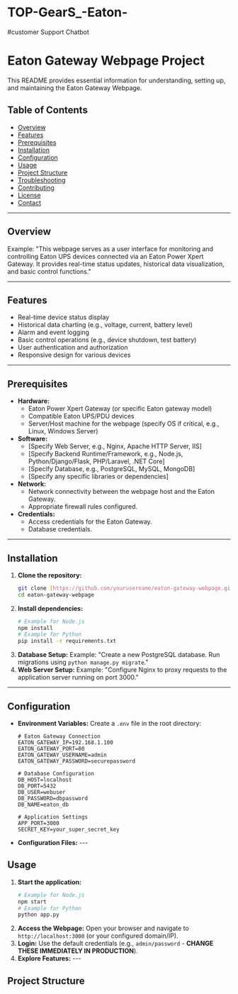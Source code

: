# TOP-GearS_-Eaton-
#customer Support Chatbot
# Eaton Gateway Webpage Project

This README provides essential information for understanding, setting up, and maintaining the Eaton Gateway Webpage.

## Table of Contents
- [Overview](#overview)
- [Features](#features)
- [Prerequisites](#prerequisites)
- [Installation](#installation)
- [Configuration](#configuration)
- [Usage](#usage)
- [Project Structure](#project-structure)
- [Troubleshooting](#troubleshooting)
- [Contributing](#contributing)
- [License](#license)
- [Contact](#contact)

---

## Overview
Example: "This webpage serves as a user interface for monitoring and controlling Eaton UPS devices connected via an Eaton Power Xpert Gateway. It provides real-time status updates, historical data visualization, and basic control functions."

---

## Features
* Real-time device status display
* Historical data charting (e.g., voltage, current, battery level)
* Alarm and event logging
* Basic control operations (e.g., device shutdown, test battery)
* User authentication and authorization
* Responsive design for various devices

---

## Prerequisites
* **Hardware:**
    * Eaton Power Xpert Gateway (or specific Eaton gateway model)
    * Compatible Eaton UPS/PDU devices
    * Server/Host machine for the webpage (specify OS if critical, e.g., Linux, Windows Server)
* **Software:**
    * [Specify Web Server, e.g., Nginx, Apache HTTP Server, IIS]
    * [Specify Backend Runtime/Framework, e.g., Node.js, Python/Django/Flask, PHP/Laravel, .NET Core]
    * [Specify Database, e.g., PostgreSQL, MySQL, MongoDB]
    * [Specify any specific libraries or dependencies]
* **Network:**
    * Network connectivity between the webpage host and the Eaton Gateway.
    * Appropriate firewall rules configured.
* **Credentials:**
    * Access credentials for the Eaton Gateway.
    * Database credentials.

---

## Installation
1.  **Clone the repository:**
    ```bash
    git clone [https://github.com/yourusername/eaton-gateway-webpage.git](https://github.com/yourusername/eaton-gateway-webpage.git)
    cd eaton-gateway-webpage
    ```
2.  **Install dependencies:**
    ```bash
    # Example for Node.js
    npm install
    # Example for Python
    pip install -r requirements.txt
    ```
3.  **Database Setup:**
    Example: "Create a new PostgreSQL database. Run migrations using `python manage.py migrate`."
4.  **Web Server Setup:**
    Example: "Configure Nginx to proxy requests to the application server running on port 3000."

---

## Configuration
* **Environment Variables:** Create a `.env` file in the root directory:
    ```
    # Eaton Gateway Connection
    EATON_GATEWAY_IP=192.168.1.100
    EATON_GATEWAY_PORT=80
    EATON_GATEWAY_USERNAME=admin
    EATON_GATEWAY_PASSWORD=securepassword

    # Database Configuration
    DB_HOST=localhost
    DB_PORT=5432
    DB_USER=webuser
    DB_PASSWORD=dbpassword
    DB_NAME=eaton_db

    # Application Settings
    APP_PORT=3000
    SECRET_KEY=your_super_secret_key
    ```
* **Configuration Files:** ---

## Usage
1.  **Start the application:**
    ```bash
    # Example for Node.js
    npm start
    # Example for Python
    python app.py
    ```
2.  **Access the Webpage:** Open your browser and navigate to `http://localhost:3000` (or your configured domain/IP).
3.  **Login:** Use the default credentials (e.g., `admin/password` - **CHANGE THESE IMMEDIATELY IN PRODUCTION**).
4.  **Explore Features:** ---

## Project Structure
